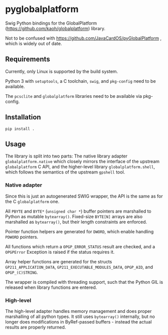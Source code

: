 # pyglobalplatform

Swig Python bindings for the GlobalPlatform (https://github.com/kaoh/globalplatform) library.

Not to be confused with https://github.com/JavaCardOS/pyGlobalPlatform , which is widely out of date.

## Requirements

Currently, only Linux is supported by the build system.

Python 3 with `setuptools`, a C toolchain, `swig`, and `pkg-config` need to be available.

The `pcsclite` and `globalplatform` libraries need to be available via pkg-config.

## Installation

`pip install .`

## Usage

The library is split into two parts: The native library adapter `globalplatform.native` which closely mirrors the interface of the upstream `globalplatform` C API, and the higher-level library `globalplatform.shell`, which follows the semantics of the upstream `gpshell` tool.

### Native adapter

Since this is just an autogenerated SWIG wrapper, the API is the same as for the C `globalplatform` one.

All `PBYTE` and `BYTE*` (`unsigned char *`) buffer pointers are marshalled to Python as mutable `bytearray()`. Fixed-size `BYTE[N]` arrays are also marshalled as `bytearray()`, but their length constraints are enforced.

Pointer function helpers are generated for `DWORD`, which enable handling `PDWORD` pointers.

All functions which return a `OPGP_ERROR_STATUS` result are checked, and a `OPGPError` Exception is raised if the status requires it.

Array helper functions are generated for the structs `GP211_APPLICATION_DATA`, `GP211_EXECUTABLE_MODULES_DATA`, `OPGP_AID`, and `OPGP_(C)STRING`.

The wrapper is compiled with threading support, such that the Python GIL is released when library functions are entered.

### High-level

The high-level adapter handles memory management and does proper marshalling of all python types. It still uses `bytearray()` internally, but no longer does modifications in ByRef-passed buffers - instead the actual results are properly returned.
